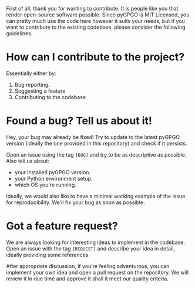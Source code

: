 First of all, thank you for wanting to contribute. It is people like you that render open-source software possible.
Since pyGPGO is MIT Licensed, you can pretty much use the code here however it suits your needs, but if you want
to contribute to the existing codebase, please consider the following guidelines.

# How can I contribute to the project?

Essentially either by:
  1. Bug reporting.
  2. Suggesting a feature
  3. Contributing to the codebase
  
# Found a bug? Tell us about it!

Hey, your bug may already be fixed! Try to update to the latest pyGPGO version
(ideally the one provided in this repository) and check if it persists.

Open an issue using the tag `[BUG]` and try to be as descriptive as possible. Also tell us about:
  - your installed pyGPGO version.
  - your Python environment setup.
  - which OS you're running.

Ideally, we would also like to have a minimal working example of the issue for reproducibility. 
We'll fix your bug as soon as possible. 

# Got a feature request? 

We are always looking for interesting ideas to implement in the codebase. Open an issue with the tag
`[REQUEST]` and describe your idea in detail, ideally providing some references.

After appropriate discussion, if you're feeling adventurous, you can implement your own idea and open
a pull request on the repository. We will review it in due time and approve it shall it meet our
quality criteria.
